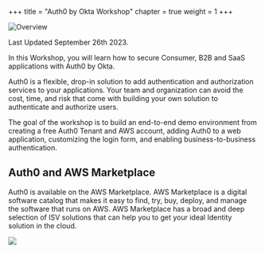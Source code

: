 +++
title = "Auth0 by Okta Workshop"
chapter = true
weight = 1
+++

![Overview](images/auth0_by_okta_logo.png)

Last Updated September 26th 2023.

In this Workshop, you will learn how to secure Consumer, B2B and SaaS applications with Auth0 by Okta.

Auth0 is a flexible, drop-in solution to add authentication and authorization services to your applications. Your team and organization can avoid the cost, time, and risk that come with building your own solution to authenticate and authorize users.

The goal of the workshop is to build an end-to-end demo environment from creating a free Auth0 Tenant and AWS account, adding Auth0 to a web application, customizing the login form, and enabling business-to-business authentication.

## Auth0 and AWS Marketplace
Auth0 is available on the AWS Marketplace. AWS Marketplace is a digital software catalog that makes it easy to find, try, buy, deploy, and manage the software that runs on AWS. AWS Marketplace has a broad and deep selection of ISV solutions that can help you to get your ideal Identity solution in the cloud.

<a href="https://aws.amazon.com/marketplace/pp/prodview-zrkhqreht5sw4?sr=0-1&ref_=beagle&applicationId=AWSMPContessa" target="_blank"><img src="images/available-in-awsmp-badge.png"></a>